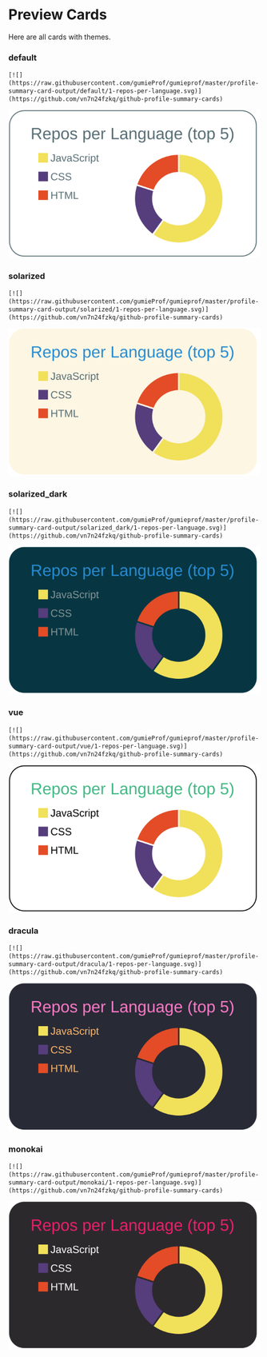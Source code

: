 
# Preview Cards

Here are all cards with themes.


### default


```
[![](https://raw.githubusercontent.com/gumieProf/gumieprof/master/profile-summary-card-output/default/1-repos-per-language.svg)](https://github.com/vn7n24fzkq/github-profile-summary-cards)
```
![](https://raw.githubusercontent.com/gumieProf/gumieprof/master/profile-summary-card-output/default/1-repos-per-language.svg)


### solarized


```
[![](https://raw.githubusercontent.com/gumieProf/gumieprof/master/profile-summary-card-output/solarized/1-repos-per-language.svg)](https://github.com/vn7n24fzkq/github-profile-summary-cards)
```
![](https://raw.githubusercontent.com/gumieProf/gumieprof/master/profile-summary-card-output/solarized/1-repos-per-language.svg)


### solarized_dark


```
[![](https://raw.githubusercontent.com/gumieProf/gumieprof/master/profile-summary-card-output/solarized_dark/1-repos-per-language.svg)](https://github.com/vn7n24fzkq/github-profile-summary-cards)
```
![](https://raw.githubusercontent.com/gumieProf/gumieprof/master/profile-summary-card-output/solarized_dark/1-repos-per-language.svg)


### vue


```
[![](https://raw.githubusercontent.com/gumieProf/gumieprof/master/profile-summary-card-output/vue/1-repos-per-language.svg)](https://github.com/vn7n24fzkq/github-profile-summary-cards)
```
![](https://raw.githubusercontent.com/gumieProf/gumieprof/master/profile-summary-card-output/vue/1-repos-per-language.svg)


### dracula


```
[![](https://raw.githubusercontent.com/gumieProf/gumieprof/master/profile-summary-card-output/dracula/1-repos-per-language.svg)](https://github.com/vn7n24fzkq/github-profile-summary-cards)
```
![](https://raw.githubusercontent.com/gumieProf/gumieprof/master/profile-summary-card-output/dracula/1-repos-per-language.svg)


### monokai


```
[![](https://raw.githubusercontent.com/gumieProf/gumieprof/master/profile-summary-card-output/monokai/1-repos-per-language.svg)](https://github.com/vn7n24fzkq/github-profile-summary-cards)
```
![](https://raw.githubusercontent.com/gumieProf/gumieprof/master/profile-summary-card-output/monokai/1-repos-per-language.svg)

